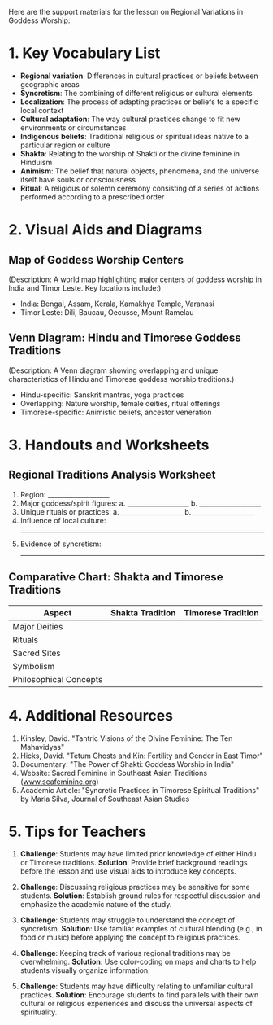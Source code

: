 Here are the support materials for the lesson on Regional Variations in Goddess Worship:

# 1. Key Vocabulary List

- **Regional variation**: Differences in cultural practices or beliefs between geographic areas
- **Syncretism**: The combining of different religious or cultural elements
- **Localization**: The process of adapting practices or beliefs to a specific local context
- **Cultural adaptation**: The way cultural practices change to fit new environments or circumstances
- **Indigenous beliefs**: Traditional religious or spiritual ideas native to a particular region or culture
- **Shakta**: Relating to the worship of Shakti or the divine feminine in Hinduism
- **Animism**: The belief that natural objects, phenomena, and the universe itself have souls or consciousness
- **Ritual**: A religious or solemn ceremony consisting of a series of actions performed according to a prescribed order

# 2. Visual Aids and Diagrams

## Map of Goddess Worship Centers
(Description: A world map highlighting major centers of goddess worship in India and Timor Leste. Key locations include:)

- India: Bengal, Assam, Kerala, Kamakhya Temple, Varanasi
- Timor Leste: Dili, Baucau, Oecusse, Mount Ramelau

## Venn Diagram: Hindu and Timorese Goddess Traditions
(Description: A Venn diagram showing overlapping and unique characteristics of Hindu and Timorese goddess worship traditions.)

- Hindu-specific: Sanskrit mantras, yoga practices
- Overlapping: Nature worship, female deities, ritual offerings
- Timorese-specific: Animistic beliefs, ancestor veneration

# 3. Handouts and Worksheets

## Regional Traditions Analysis Worksheet

1. Region: ___________________
2. Major goddess/spirit figures:
   a. ___________________
   b. ___________________
3. Unique rituals or practices:
   a. ___________________
   b. ___________________
4. Influence of local culture:
   ___________________
5. Evidence of syncretism:
   ___________________

## Comparative Chart: Shakta and Timorese Traditions

| Aspect | Shakta Tradition | Timorese Tradition |
|--------|------------------|---------------------|
| Major Deities | | |
| Rituals | | |
| Sacred Sites | | |
| Symbolism | | |
| Philosophical Concepts | | |

# 4. Additional Resources

1. Kinsley, David. "Tantric Visions of the Divine Feminine: The Ten Mahavidyas"
2. Hicks, David. "Tetum Ghosts and Kin: Fertility and Gender in East Timor"
3. Documentary: "The Power of Shakti: Goddess Worship in India"
4. Website: Sacred Feminine in Southeast Asian Traditions (www.seafeminine.org)
5. Academic Article: "Syncretic Practices in Timorese Spiritual Traditions" by Maria Silva, Journal of Southeast Asian Studies

# 5. Tips for Teachers

1. **Challenge**: Students may have limited prior knowledge of either Hindu or Timorese traditions.
   **Solution**: Provide brief background readings before the lesson and use visual aids to introduce key concepts.

2. **Challenge**: Discussing religious practices may be sensitive for some students.
   **Solution**: Establish ground rules for respectful discussion and emphasize the academic nature of the study.

3. **Challenge**: Students may struggle to understand the concept of syncretism.
   **Solution**: Use familiar examples of cultural blending (e.g., in food or music) before applying the concept to religious practices.

4. **Challenge**: Keeping track of various regional traditions may be overwhelming.
   **Solution**: Use color-coding on maps and charts to help students visually organize information.

5. **Challenge**: Students may have difficulty relating to unfamiliar cultural practices.
   **Solution**: Encourage students to find parallels with their own cultural or religious experiences and discuss the universal aspects of spirituality.